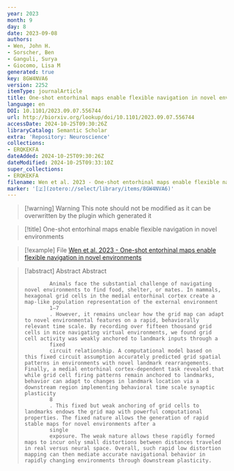 ```yaml
---
year: 2023
month: 9
day: 8
date: 2023-09-08
authors:
- Wen, John H.
- Sorscher, Ben
- Ganguli, Surya
- Giocomo, Lisa M
generated: true
key: 8GW4NVA6
version: 2252
itemType: journalArticle
title: One-shot entorhinal maps enable flexible navigation in novel environments
language: en
DOI: 10.1101/2023.09.07.556744
url: http://biorxiv.org/lookup/doi/10.1101/2023.09.07.556744
accessDate: 2024-10-25T09:30:26Z
libraryCatalog: Semantic Scholar
extra: 'Repository: Neuroscience'
collections:
- ERQKEKFA
dateAdded: 2024-10-25T09:30:26Z
dateModified: 2024-10-25T09:33:10Z
super_collections:
- ERQKEKFA
filename: Wen et al. 2023 - One-shot entorhinal maps enable flexible navigation in novel environments
marker: '[🇿](zotero://select/library/items/8GW4NVA6)'
---
```



 > 
 > \[!warning\] Warning
 > This note should not be modified as it can be overwritten by the plugin which generated it

 > 
 > \[!title\] One-shot entorhinal maps enable flexible navigation in novel environments

 > 
 > \[!example\] File
 > [Wen et al. 2023 - One-shot entorhinal maps enable flexible navigation in novel environments](Wen%20et%20al.%202023%20-%20One-shot%20entorhinal%20maps%20enable%20flexible%20navigation%20in%20novel%20environments.pdf)

 > 
 > \[!abstract\] Abstract
 > Abstract
 > 
 > ````
 >         Animals face the substantial challenge of navigating novel environments to find food, shelter, or mates. In mammals, hexagonal grid cells in the medial entorhinal cortex create a map-like population representation of the external environment
 >         1–7
 >         . However, it remains unclear how the grid map can adapt to novel environmental features on a rapid, behaviorally relevant time scale. By recording over fifteen thousand grid cells in mice navigating virtual environments, we found grid cell activity was weakly anchored to landmark inputs through a
 >         fixed
 >         circuit relationship. A computational model based on this fixed circuit assumption accurately predicted grid spatial patterns in environments with novel landmark rearrangements. Finally, a medial entorhinal cortex-dependent task revealed that while grid cell firing patterns remain anchored to landmarks, behavior can adapt to changes in landmark location via a downstream region implementing behavioral time scale synaptic plasticity
 >         8
 >         . This fixed but weak anchoring of grid cells to landmarks endows the grid map with powerful computational properties. The fixed nature allows the generation of rapid stable maps for novel environments after a
 >         single
 >         exposure. The weak nature allows these rapidly formed maps to incur only small distortions between distances traveled in real versus neural space. Overall, such rapid low distortion mapping can then mediate accurate navigational behavior in rapidly changing environments through downstream plasticity.
 > ````
